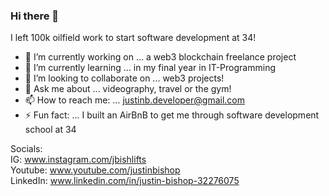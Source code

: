 ### Hi there 👋

I left 100k oilfield work to start software development at 34!

- 🔭 I’m currently working on ... a web3 blockchain freelance project
- 🌱 I’m currently learning ... in my final year in IT-Programming
- 👯 I’m looking to collaborate on ... web3 projects!
- 💬 Ask me about ... videography, travel or the gym!
- 📫 How to reach me: ... justinb.developer@gmail.com
- ⚡ Fun fact: ... I built an AirBnB to get me through software development school at 34

Socials:   
IG: www.instagram.com/jbishlifts   
Youtube: www.youtube.com/justinbishop   
LinkedIn: www.linkedin.com/in/justin-bishop-32276075 
